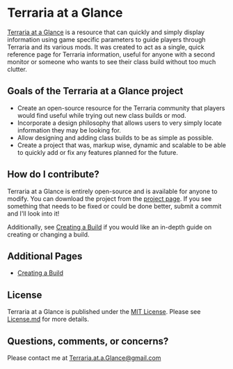 # Terraria at a Glance
[Terraria at a Glance](https://marotheit.github.io/Terraria-at-a-Glance/) is a resource that can quickly and simply display information using game specific parameters to guide players through Terraria and its various mods. It was created to act as a single, quick reference page for Terraria information, useful for anyone with a second monitor or someone who wants to see their class build without too much clutter.
  
## Goals of the Terraria at a Glance project
* Create an open-source resource for the Terraria community that players would find useful while trying out new class builds or mod.
* Incorporate a design philosophy that allows users to very simply locate information they may be looking for.
* Allow designing and adding class builds to be as simple as possible.
* Create a project that was, markup wise, dynamic and scalable to be able to quickly add or fix any features planned for the future.

## How do I contribute?
Terraria at a Glance is entirely open-source and is available for anyone to modify. You can download the project from the [project page](https://github.com/Marotheit/Terraria-at-a-Glance). If you see something that needs to be fixed or could be done better, submit a commit and I'll look into it!

Additionally, see [Creating a Build](https://github.com/Marotheit/Terraria-at-a-Glance/wiki/Creating-a-Build) if you would like an in-depth guide on creating or changing a build.

## Additional Pages

* [Creating a Build](https://github.com/Marotheit/Terraria-at-a-Glance/wiki/Creating-a-Build)

## License
Terraria at a Glance is published under the [MIT License](https://choosealicense.com/licenses/mit/). Please see [License.md](https://github.com/Marotheit/Terraria-at-a-Glance/blob/master/LICENSE) for more details.

## Questions, comments, or concerns?
Please contact me at [Terraria.at.a.Glance@gmail.com](mailto:Terraria.at.a.Glance@gmail.com)
